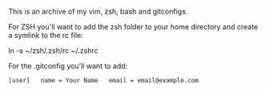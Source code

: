 This is an archive of my vim, zsh, bash and gitconfigs. 

For ZSH you'll want to add the zsh folder to your home directory and create a symlink to the rc file:

ln -s ~/zsh/.zsh/rc ~/.zshrc

For the .gitconfig you'll want to add:

`[user]  
	name = Your Name  
	email = email@example.com`
